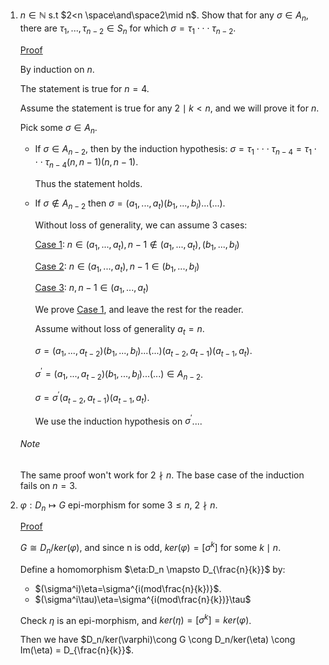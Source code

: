 1. $n \in \mathbb{N}$ s.t $2<n \space\and\space2\mid n$. Show that for any $\sigma \in A_n$, there are $\tau_1,...,\tau_{n-2}\in S_n$ for which $\sigma=\tau_1\cdot\cdot\cdot\tau_{n-2}$.

   <u>Proof</u>

   By induction on $n$.

   The statement is true for $n=4$.

   Assume the statement is true for any $2\mid k<n$, and we will prove it for $n$.

   Pick some $\sigma \in A_n$.

   * If $\sigma \in A_{n-2}$, then by the induction hypothesis: $\sigma=\tau_1\cdot\cdot\cdot\tau_{n-4}=\tau_1\cdot\cdot\cdot\tau_{n-4}(n,n-1)(n, n-1)$. 

     Thus the statement holds.

   * If $\sigma \notin A_{n-2}$ then $\sigma=(a_1,...,a_t)(b_1,...,b_l)...(...)$.

     Without loss of generality, we can assume 3 cases:

     <u>Case 1</u>: $n\in (a_1,...,a_t), n-1\notin (a_1,...,a_t),(b_1,...,b_l)$

     <u>Case 2</u>: $n\in (a_1,...,a_t), n-1\in (b_1,...,b_l)$

     <u>Case 3</u>: $n,n-1\in (a_1,...,a_t)$

     

     We prove <u>Case 1</u>, and leave the rest for the reader.

     Assume without loss of generality $a_t=n$.

     $\sigma=(a_1,...,a_{t-2})(b_1,...,b_l)...(...)(a_{t-2},a_{t-1})(a_{t-1},a_t)$.

     $\sigma^{'}=(a_1,...,a_{t-2})(b_1,...,b_l)...(...) \in A_{n-2}$.

     $\sigma=\sigma^{'}(a_{t-2},a_{t-1})(a_{t-1},a_t)$.

     We use the induction hypothesis on $\sigma^{'}$....

   ###### Note

   The same proof won't work for $2\nmid n$. The base case of the induction fails on $n=3$.

   

2. $\varphi:D_n \mapsto G$ epi-morphism for some $3\le n$, $2\nmid n$.

   <u>Proof</u>

   $G\cong D_n/ker(\varphi)$, and since n is odd, $ker(\varphi) = [\sigma^k]$ for some $k\mid n$.

   Define a homomorphism $\eta:D_n \mapsto D_{\frac{n}{k}}$ by:

   * $(\sigma^i)\eta=\sigma^{i(mod\frac{n}{k})}$.
   * $(\sigma^i\tau)\eta=\sigma^{i(mod\frac{n}{k})}\tau$

   Check $\eta$ is an epi-morphism, and $ker(\eta) = [\sigma^k] = ker(\varphi)$.

   Then we have $D_n/ker(\varphi)\cong G \cong D_n/ker(\eta) \cong Im(\eta) = D_{\frac{n}{k}}$.